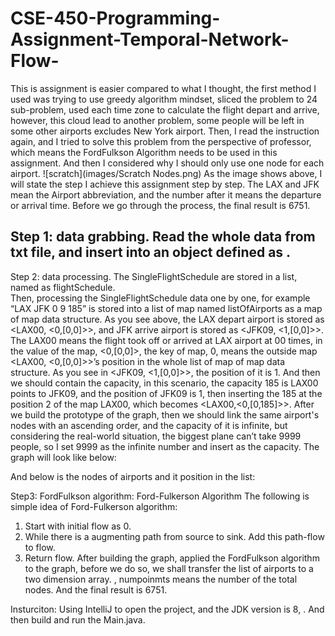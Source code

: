 # CSE-450-Programming-Assignment-Temporal-Network-Flow-

This is assignment is easier compared to what I thought, the first method I used was trying to use greedy algorithm mindset, sliced the problem to 24 sub-problem, used each time zone to calculate the flight depart and arrive, however, this cloud lead to another problem, some people will be left in some other airports excludes New York airport.
Then, I read the instruction again, and I tried to solve this problem from the perspective of professor, which means the FordFulkson Algorithm needs to be used in this assignment. And then I considered why I should only use one node for each airport.
![scratch](images/Scratch Nodes.png)
As the image shows above, I will state the step I achieve this assignment step by step. The LAX and JFK mean the Airport abbreviation, and the number after it means the departure or arrival time.
Before we go through the process, the final result is 6751.
## Step 1: data grabbing. Read the whole data from txt file, and insert into an object defined as  . 
Step 2: data processing. The SingleFlightSchedule are stored in a list, named as flightSchedule.  
Then, processing the SingleFlightSchedule data one by one, for example “LAX JFK	0 9 185”  is stored into a list of map named listOfAirports as a map of map data structure. 
As you see above, the LAX depart airport is stored as <LAX00, <0,[0,0]>>, and JFK arrive airport is stored as <JFK09, <1,[0,0]>>.  The LAX00 means the flight took off or arrived at LAX airport at 00 times, in the value of the map, <0,[0,0]>, the key of map, 0, means the outside map <LAX00, <0,[0,0]>>’s position in the whole list of map of map data structure. As you see in <JFK09, <1,[0,0]>>, the position of it is 1. And then we should contain the capacity, in this scenario, the capacity 185 is LAX00 points to JFK09, and the position of JFK09 is 1, then inserting the 185 at the position 2 of the map LAX00, which becomes <LAX00,<0,[0,185]>>. 
	After we build the prototype of the graph, then we should link the same airport's nodes with an ascending order, and the capacity of it is infinite, but considering the real-world situation, the biggest plane can’t take 9999 people, so I set 9999 as the infinite number and insert as the capacity.
The graph will look like below:
  
And below is the nodes of airports and it position in the list:
 

Step3: FordFulkson algorithm:
Ford-Fulkerson Algorithm 
The following is simple idea of Ford-Fulkerson algorithm:
1) Start with initial flow as 0.
2) While there is a augmenting path from source to sink. 
           Add this path-flow to flow.
3) Return flow.
After building the graph, applied the FordFulkson algorithm to the graph, before we do so, we shall transfer the list of airports to a two dimension array.  , numpoinmts means the number of the total nodes.
And the final result is 6751. 


Insturciton:
	Using IntelliJ to open the project, and the JDK version is 8,  . And then build and run the Main.java.
